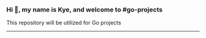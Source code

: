 ### Hi 👋, my name is Kye, and welcome to #go-projects

This repository will be utilized for Go projects

****
